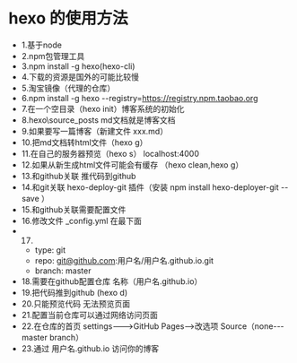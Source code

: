 # hexo 的使用方法

- 1.基于node
- 2.npm包管理工具
- 3.npm install -g hexo(hexo-cli)
- 4.下载的资源是国外的可能比较慢
- 5.淘宝镜像（代理的仓库）
- 6.npm install -g hexo --registry=https://registry.npm.taobao.org
- 7.在一个空目录（hexo init）博客系统的初始化
- 8.hexo\source\_posts md文档就是博客文档
- 9.如果要写一篇博客（新建文件  xxx.md）
- 10.把md文档转html文件（hexo g）
- 11.在自己的服务器预览（hexo s） localhost:4000
- 12.如果从新生成html文件可能会有缓存 （hexo clean,hexo g）
- 13.和github关联 推代码到github
- 14.和git关联 hexo-deploy-git 插件（安装 npm install hexo-deployer-git --save ）
- 15.和github关联需要配置文件
- 16.修改文件  _config.yml  在最下面
- 17.
  -   type: git
  - repo: git@github.com:用户名/用户名.github.io.git
  - branch: master
- 18.需要在github配置仓库 名称（用户名.github.io）
- 19.把代码推到github (hexo d)
- 20.只能预览代码 无法预览页面
- 21.配置当前仓库可以通过网络访问页面
- 22.在仓库的首页  settings--->GitHub Pages-->改选项 Source（none---master branch）
- 23.通过 用户名.github.io 访问你的博客

